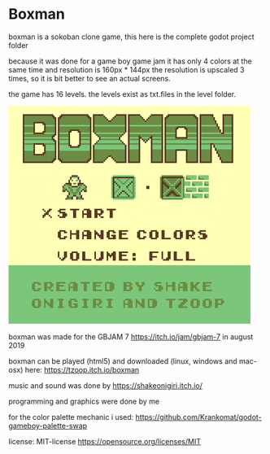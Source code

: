# Boxman

 boxman is a sokoban clone game, 
 this here is the complete godot project folder
 
 because it was done for a game boy game jam it has only 4 colors at the same time and resolution is 160px * 144px
 the resolution is upscaled 3 times, so it is bit better to see an actual screens.
 
 the game has 16 levels. the levels exist as txt.files in the level folder.
 
 ![](https://github.com/Tzoop/Boxman-Sokoban-Game-Godot/blob/master/GifBoxmanForGitHub.gif)
 
 boxman was made for the GBJAM 7 https://itch.io/jam/gbjam-7  in august 2019
 
 boxman can be played (html5) and downloaded (linux, windows and mac-osx) here: https://tzoop.itch.io/boxman
 
 music and sound was done by https://shakeonigiri.itch.io/
 
 programming and graphics were done by me
 
 for the color palette mechanic i used: https://github.com/Krankomat/godot-gameboy-palette-swap
 
 license: MIT-license https://opensource.org/licenses/MIT
